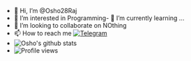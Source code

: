 - 👋 Hi, I’m @Osho28Raj
- 👀 I’m interested in Programming- 🌱 I’m currently learning ...
- 💞️ I’m looking to collaborate on NOthing
- 📫 How to reach me [![Telegram](https://img.shields.io/badge/telegram-1b77FF.svg?style=for-the-badge&logo=telegram)](https://t.me/o_s_h_o_r_a_j)
- ![Osho's github stats](https://github-readme-stats.vercel.app/api?username=Osho28Raj&show_icons=true&theme=midnight-purple)
- ![Profile views](https://gpvc.arturio.dev/Osho28Raj)
<!---
Osho28Raj/Osho28Raj is a ✨ special ✨ repository because its `README.md` (this file) appears on your GitHub profile.
You can click the Preview link to take a look at your changes.
--->
